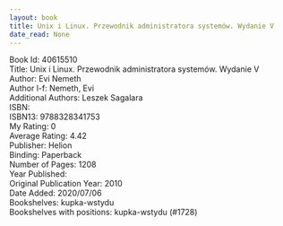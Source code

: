 ```yaml
---
layout: book
title: Unix i Linux. Przewodnik administratora systemów. Wydanie V
date_read: None
---
```


Book Id: 40615510<br />
Title: Unix i Linux. Przewodnik administratora systemów. Wydanie V<br />
Author: Evi Nemeth<br />
Author l-f: Nemeth, Evi<br />
Additional Authors: Leszek Sagalara<br />
ISBN: <br />
ISBN13: 9788328341753<br />
My Rating: 0<br />
Average Rating: 4.42<br />
Publisher: Helion<br />
Binding: Paperback<br />
Number of Pages: 1208<br />
Year Published: <br />
Original Publication Year: 2010<br />
Date Added: 2020/07/06<br />
Bookshelves: kupka-wstydu<br />
Bookshelves with positions: kupka-wstydu (#1728)<br />

